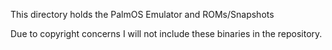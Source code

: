 This directory holds the PalmOS Emulator and ROMs/Snapshots

Due to copyright concerns I will not include these binaries in the repository.